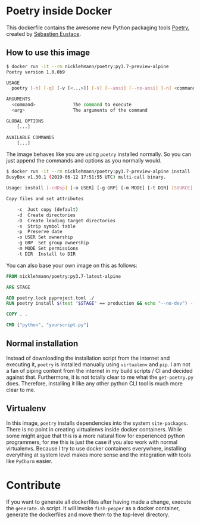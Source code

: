 Poetry inside Docker
====================

This dockerfile contains the awesome new Python packaging tools [Poetry](https://github.com/python-poetry/poetry), created by [Sébastien Eustace](https://github.com/sdispater).


## How to use this image

```bash
$ docker run -it --rm nicklehmann/poetry:py3.7-preview-alpine 
Poetry version 1.0.0b9

USAGE
  poetry [-h] [-q] [-v [<...>]] [-V] [--ansi] [--no-ansi] [-n] <command> [<arg1>] ... [<argN>]

ARGUMENTS
  <command>              The command to execute
  <arg>                  The arguments of the command

GLOBAL OPTIONS
    [...]

AVAILABLE COMMANDS
    [...]
```

The image behaves like you are using `poetry` installed normally. So you can just append the commands and options as you normally would.

```bash
$ docker run -it --rm nicklehmann/poetry:py3.7-preview-alpine install --help
BusyBox v1.30.1 (2019-06-12 17:51:55 UTC) multi-call binary.

Usage: install [-cdDsp] [-o USER] [-g GRP] [-m MODE] [-t DIR] [SOURCE]... DEST

Copy files and set attributes

	-c	Just copy (default)
	-d	Create directories
	-D	Create leading target directories
	-s	Strip symbol table
	-p	Preserve date
	-o USER	Set ownership
	-g GRP	Set group ownership
	-m MODE	Set permissions
	-t DIR	Install to DIR
```

You can also base your own image on this as follows:

```dockerfile
FROM nicklehmann/poetry:py3.7-latest-alpine

ARG STAGE

ADD poetry.lock pyproject.toml ./
RUN poetry install $(test "$STAGE" == production && echo "--no-dev") --no-interaction --no-ansi

COPY . .

CMD ["python", "yourscript.py"]
```

Normal installation
-------------------

Instead of downloading the installation script from the internet and executing it, `poetry` is installed manually using `virtualenv` and `pip`. I am not a fan of piping content from the internet in my build scripts / CI and decided against that. Furthermore, it is not totally clear to me what the `get-poetry.py` does. Therefore, installing it like any other python CLI tool is much more clear to me.


Virtualenv
----------

In this image, `poetry` installs dependencies into the system `site-packages`. There is no point in creating virtualenvs inside docker containers. While some might argue that this is a more natural flow for experienced python programmers, for me this is just the case if you also work with normal virtualenvs. Because I try to use docker containers everywhere, installing everything at system level makes more sense and the integration with tools like `PyCharm` easier.


Contribute
==========

If you want to generate all dockerfiles after having made a change, execute the `generate.sh` script. It will invoke `fish-pepper` as a docker container, generate the dockerfiles and move them to the top-level directory.
